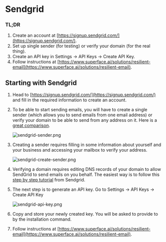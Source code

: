 # Sendgrid

### TL;DR

1. Create an account at [https://signup.sendgrid.com/](https://signup.sendgrid.com/).
2. Set up single sender (for testing) or verify your domain (for the real thing).
3. Create an API key in Settings → API Keys → Create API Key.
4. Follow instructions at [https://www.superface.ai/solutions/resilient-email](https://www.superface.ai/solutions/resilient-email).

## Starting with Sendgrid

1. Head to [https://signup.sendgrid.com/](https://signup.sendgrid.com/) and fill in the required information to create an account.
2. To be able to start sending emails, you will have to create a single sender (which allows you to send emails from one email address) or verify your domain to be able to send from any address on it. Here is a [great comparison](https://docs.sendgrid.com/for-developers/sending-email/sender-identity).

    ![sendgrid-sender.png](/img/tutorials/getting-api-keys/sendgrid-sender.png)

3. Creating a sender requires filling in some information about yourself and your business and accessing your mailbox to verify your address.

    ![sendgrid-create-sender.png](/img/tutorials/getting-api-keys/sendgrid-create-sender.png)

4. Verifying a domain requires editing DNS records of your domain to allow SendGrid to send emails on you behalf. The easiest way is to follow this [step by step tutorial](https://docs.sendgrid.com/ui/account-and-settings/how-to-set-up-domain-authentication) from Sendgrid.
5. The next step is to generate an API key. Go to Settings → API Keys → Create API Key

    ![sendgrid-api-key.png](/img/tutorials/getting-api-keys/sendgrid-api-key.png)

6. Copy and store your newly created key. You will be asked to provide to by the installation command.
7. Follow instructions at [https://www.superface.ai/solutions/resilient-email](https://www.superface.ai/solutions/resilient-email).